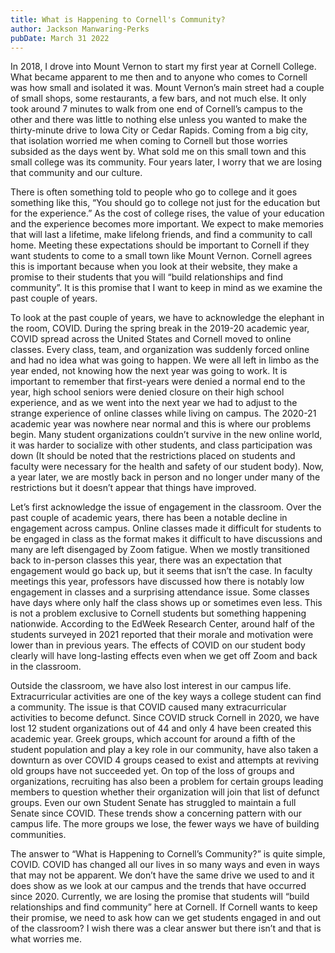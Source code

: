 ```yaml
---
title: What is Happening to Cornell's Community?
author: Jackson Manwaring-Perks
pubDate: March 31 2022
---
```

In 2018, I drove into Mount Vernon to start my first year at Cornell College. What became apparent to me then and to anyone who comes to Cornell was how small and isolated it was. Mount Vernon’s main street had a couple of small shops, some restaurants, a few bars, and not much else. It only took around 7 minutes to walk from one end of Cornell’s campus to the other and there was little to nothing else unless you wanted to make the thirty-minute drive to Iowa City or Cedar Rapids. Coming from a big city, that isolation worried me when coming to Cornell but those worries subsided as the days went by. What sold me on this small town and this small college was its community. Four years later, I worry that we are losing that community and our culture.

There is often something told to people who go to college and it goes something like this, “You should go to college not just for the education but for the experience.” As the cost of college rises, the value of your education and the experience becomes more important. We expect to make memories that will last a lifetime, make lifelong friends, and find a community to call home. Meeting these expectations should be important to Cornell if they want students to come to a small town like Mount Vernon. Cornell agrees this is important because when you look at their website, they make a promise to their students that you will “build relationships and find community”. It is this promise that I want to keep in mind as we examine the past couple of years.

To look at the past couple of years, we have to acknowledge the elephant in the room, COVID. During the spring break in the 2019-20 academic year, COVID spread across the United States and Cornell moved to online classes. Every class, team, and organization was suddenly forced online and had no idea what was going to happen. We were all left in limbo as the year ended, not knowing how the next year was going to work. It is important to remember that first-years were denied a normal end to the year, high school seniors were denied closure on their high school experience, and as we went into the next year we had to adjust to the strange experience of online classes while living on campus. The 2020-21 academic year was nowhere near normal and this is where our problems begin. Many student organizations couldn’t survive in the new online world, it was harder to socialize with other students, and class participation was down (It should be noted that the restrictions placed on students and faculty were necessary for the health and safety of our student body). Now, a year later, we are mostly back in person and no longer under many of the restrictions but it doesn’t appear that things have improved.

Let’s first acknowledge the issue of engagement in the classroom. Over the past couple of academic years, there has been a notable decline in engagement across campus. Online classes made it difficult for students to be engaged in class as the format makes it difficult to have discussions and many are left disengaged by Zoom fatigue. When we mostly transitioned back to in-person classes this year, there was an expectation that engagement would go back up, but it seems that isn’t the case. In faculty meetings this year, professors have discussed how there is notably low engagement in classes and a surprising attendance issue. Some classes have days where only half the class shows up or sometimes even less. This is not a problem exclusive to Cornell students but something happening nationwide. According to the EdWeek Research Center, around half of the students surveyed in 2021 reported that their morale and motivation were lower than in previous years. The effects of COVID on our student body clearly will have long-lasting effects even when we get off Zoom and back in the classroom.

Outside the classroom, we have also lost interest in our campus life. Extracurricular activities are one of the key ways a college student can find a community. The issue is that COVID caused many extracurricular activities to become defunct. Since COVID struck Cornell in 2020, we have lost 12 student organizations out of 44 and only 4 have been created this academic year. Greek groups, which account for around a fifth of the student population and play a key role in our community, have also taken a downturn as over COVID 4 groups ceased to exist and attempts at reviving old groups have not succeeded yet. On top of the loss of groups and organizations, recruiting has also been a problem for certain groups leading members to question whether their organization will join that list of defunct groups. Even our own Student Senate has struggled to maintain a full Senate since COVID. These trends show a concerning pattern with our campus life. The more groups we lose, the fewer ways we have of building communities.

The answer to “What is Happening to Cornell’s Community?” is quite simple, COVID. COVID has changed all our lives in so many ways and even in ways that may not be apparent. We don’t have the same drive we used to and it does show as we look at our campus and the trends that have occurred since 2020. Currently, we are losing the promise that students will “build relationships and find community” here at Cornell. If Cornell wants to keep their promise, we need to ask how can we get students engaged in and out of the classroom? I wish there was a clear answer but there isn’t and that is what worries me.
